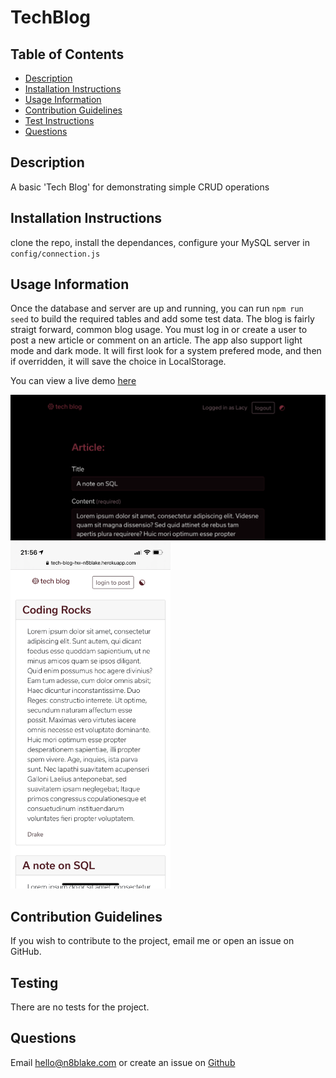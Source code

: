 # TechBlog

## Table of Contents
* [Description](#description)
* [Installation Instructions](#installation-instructions)
* [Usage Information](#usage-information)
* [Contribution Guidelines](#contribution-guidelines)
* [Test Instructions](#test-instructions)
* [Questions](#questions)

## Description
A basic 'Tech Blog' for demonstrating simple CRUD operations

## Installation Instructions
clone the repo, install the dependances, configure your MySQL server in ```config/connection.js```

## Usage Information
Once the database and server are up and running, you can run ```npm run seed``` to build the required tables and add some test data. The blog is fairly straigt forward, common blog usage. You must log in or create a user to post a new article or comment on an article. The app also support light mode and dark mode. It will first look for a system prefered mode, and then if overridden, it will save the choice in LocalStorage.

You can view a live demo [here](https://tech-blog-hw-n8blake.herokuapp.com)

<img src="/demos/screen_2.PNG" width="512"/>
<br>
<img src="/demos/screen_1.PNG" width="256" />


## Contribution Guidelines
If you wish to contribute to the project, email me or open an issue on GitHub.

## Testing
There are no tests for the project.


## Questions
Email [hello@n8blake.com](mailto:hello@n8blake.com)
or create an issue on [Github](https://github.com/n8blake)  
